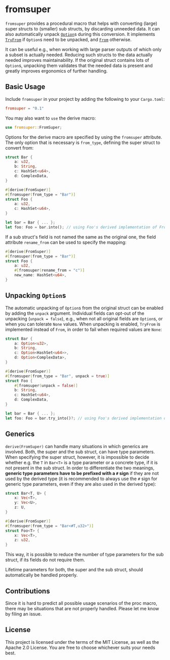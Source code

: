 # fromsuper

`fromsuper` provides a procedural macro that helps with converting (large)
super structs to (smaller) sub structs, by discarding unneeded data.
It can also automatically unpack
[`Option`](https://doc.rust-lang.org/std/option/enum.Option.html)s during this conversion.
It implements [`TryFrom`](https://doc.rust-lang.org/std/convert/trait.TryFrom.html)
if `Option`s need to be unpacked, and
[`From`](https://doc.rust-lang.org/std/convert/trait.From.html) otherwise.

It can be useful e.g., when working with large parser outputs of which
only a subset is actually needed.
Reducing such structs to the data actually needed improves maintainability.
If the original struct contains lots of `Option`s,
unpacking them validates that the needed data is present
and greatly improves ergonomics of further handling.

## Basic Usage

Include `fromsuper` in your project by adding the following to your `Cargo.toml`:

```toml
fromsuper = "0.1"
```

You may also want to `use` the derive macro:

```rust
use fromsuper::FromSuper;
```

Options for the derive macro are specified by using the `fromsuper` attribute.
The only option that is necessary is `from_type`,
defining the super struct to convert from:

```rust
struct Bar {
    a: u32,
    b: String,
    c: HashSet<u64>,
    d: ComplexData,
}

#[derive(FromSuper)]
#[fromsuper(from_type = "Bar")]
struct Foo {
    a: u32,
    c: HashSet<u64>,
}

let bar = Bar { ... };
let foo: Foo = bar.into(); // using Foo's derived implementation of From<Bar>
```

If a sub struct's field is not named the same as the original one,
the field attribute `rename_from` can be used to specify the mapping:

```rust
#[derive(FromSuper)]
#[fromsuper(from_type = "Bar")]
struct Foo {
    a: u32,
    #[fromsuper(rename_from = "c")]
    new_name: HashSet<u64>,
}
```

## Unpacking `Option`s

The automatic unpacking of `Option`s from the original struct can be enabled
by adding the `unpack` argument.
Individual fields can opt-out of the unpacking (`unpack = false`),
e.g., when not all original fields are `Option`s,
or when you can tolerate `None` values.
When unpacking is enabled, `TryFrom` is implemented instead of `From`,
in order to fail when required values are `None`:

```rust
struct Bar {
    a: Option<u32>,
    b: String,
    c: Option<HashSet<u64>>,
    d: Option<ComplexData>,
}

#[derive(FromSuper)]
#[fromsuper(from_type = "Bar", unpack = true)]
struct Foo {
    #[fromsuper(unpack = false)]
    b: String,
    c: HashSet<u64>,
    d: ComplexData,
}

let bar = Bar { ... };
let foo: Foo = bar.try_into()?; // using Foo's derived implementation of TryFrom<Bar>
```

## Generics

`derive(FromSuper)` can handle many situations in which generics are involved.
Both, the super and the sub struct, can have type parameters.
When specifying the super struct, however, it is impossible to decide whether
e.g. the `T` in `Bar<T>` is a  type parameter or a concrete type,
if it is not present in the sub struct.
In order to differentiate the two meanings,
**generic type parameters have to be prefixed with a `#` sign**
if they are not used by the derived type
(it is recommended to always use the `#` sign for generic type parameters,
even if they are also used in the derived type):

```rust
struct Bar<T, U> {
    x: Vec<T>,
    y: Vec<U>,
    z: U,
}

#[derive(FromSuper)]
#[fromsuper(from_type = "Bar<#T,u32>")]
struct Foo<T> {
    x: Vec<T>,
    z: u32,
}
```

This way, it is possible to reduce the number of type parameters
for the sub struct, if its fields do not require them.

Lifetime parameters for both, the super and the sub struct,
should automatically be handled properly.

## Contributions

Since it is hard to predict all possible usage scenarios of the proc macro,
there may be situations that are not properly handled.
Please let me know by filing an issue.

## License

This project is licensed under the terms of the MIT License,
as well as the Apache 2.0 License.
You are free to choose whichever suits your needs best.
